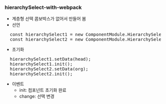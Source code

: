### hierarchySelect-with-webpack

* 계층형 선택 콤보박스가 없어서 만들어 봄
* 선언
<pre>
  const hierarchySelect1 = new ComponentModule.HierarchySelect($select1, {keyField: "key", displayField: "name", pKeyField: "p_key"});
  const hierarchySelect2 = new ComponentModule.HierarchySelect($select2, {keyField: "key", displayField: "name", pKeyField: "p_key", parent: [hierarchySelect1]});
</pre>
* 초기화
<pre>
  hierarchySelect1.setData(head);
  hierarchySelect1.init();
  hierarchySelect2.setData(org);
  hierarchySelect2.init();
</pre>
* 이벤트
  * init: 컴포넌트 초기화 완료
  * change: 선택 변경 
